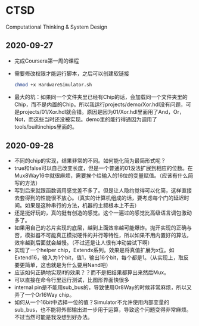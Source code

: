 # CTSD
Computational Thinking &amp; System Design



## 2020-09-27

+ 完成Coursera第一周的课程

+ 需要修改权限才能运行脚本，之后可以创建软链接

  ~~~bash
  chmod +x HardwareSimulator.sh
  ~~~

+ 最大的坑：如果同一个文件夹里已经有Chip的话，会加载同一个文件夹里的Chip，而不是内置的Chip。所以我运行projects/demo/Xor.hdl没有问题，可是projects/01/Xor.hdl就会错。原因是因为01/Xor.hdl里面用了And，Or，Not，而这些当时还没被实现。demo里的能行得通因为调用了tools/builtinchips里面的。




## 2020-09-28

+ 不同的chip的实现，结果非常的不同。如何能化简为最简形式呢？
+ true和false可以自己改变长度，但是一个普通的01没法扩展到相应的位数。在Mux8Way16中就很麻烦，需要挨个给输入的16位的变量赋值。（应该有什么简写的方法）
+ 写到后来就跟函数调用感觉差不多了。但是让人隐约觉得可以化简，这样直接去套得到的性能很不放心。（真实的计算机组成的话，要考虑每个门的延迟时间。如果是这种串行的方法，机器的主频根本上不去）
+ 还是挺好玩的，真的挺有创造的感觉。这个一遍过的感觉比高级语言调包激动多了。
+ 如果用自己的芯片实现的底层，越到上面效率越可能爆炸。抛开实现的正确与否，模拟器不可能真正模拟硬件的并行等特性，所以如果不用内置好的算法，效率越到后面就会越慢。（不过还是让人很有冲动尝试下啊）
+ 实现了一个helper chip，Extendx系列。效果是将真值扩展为x位。如Extend16，输入为1个bit，值1，输出16个bit，每个都是1。（从实现上，取反要更简单，这也就是为什么要用Nand吧）
+ 应该如何正确地实现if的效果？？而不是把结果都算出来然后Mux。
+ 可以直接在命令行里运行测试，比图形界面快很多
+ internal pin是不能用sub_bus的，导致使用Or8Way的时候非常麻烦，所以又弄了一个Or16Way chip。
+ 如何从一个16bit中选择一位的值？Simulator不允许使用内部变量的sub_bus，也不能将外部输出进一步用于运算，导致这个问题变得非常麻烦。不过当然可能是我没想到好办法。

